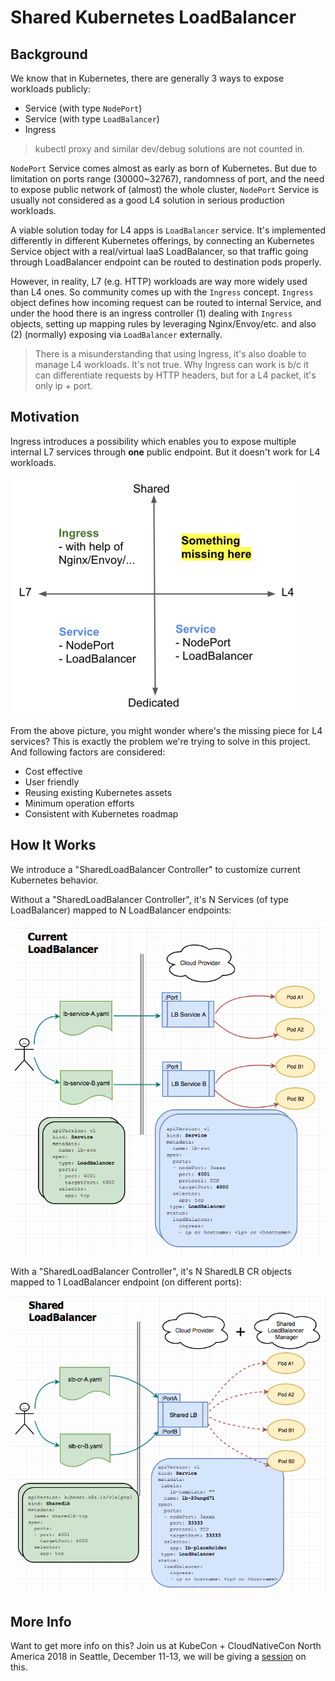 # Shared Kubernetes LoadBalancer

## Background

We know that in Kubernetes, there are generally 3 ways to expose workloads publicly:

- Service (with type `NodePort`)
- Service (with type `LoadBalancer`)
- Ingress

> kubectl proxy and similar dev/debug solutions are not counted in.

`NodePort` Service comes almost as early as born of Kubernetes. But due to limitation on ports range (30000~32767), randomness of port, and the need to expose public network of (almost) the whole cluster, `NodePort` Service is usually not considered as a good L4 solution in serious production workloads.

A viable solution today for L4 apps is `LoadBalancer` service. It's implemented differently in different Kubernetes offerings, by connecting an Kubernetes Service object with a real/virtual IaaS LoadBalancer, so that traffic going through LoadBalancer endpoint can be routed to destination pods properly.

However, in reality, L7 (e.g. HTTP) workloads are way more widely used than L4 ones. So community comes up with the `Ingress` concept. `Ingress` object defines how incoming request can be routed to internal Service, and under the hood there is an ingress controller (1) dealing with `Ingress` objects, setting up mapping rules by leveraging Nginx/Envoy/etc. and also (2) (normally) exposing via `LoadBalancer` externally.

> There is a misunderstanding that using Ingress, it's also doable to manage L4 workloads. It's not true. Why Ingress can work is b/c it can differentiate requests by HTTP headers, but for a L4 packet, it's only ip + port.

## Motivation

Ingress introduces a possibility which enables you to expose multiple internal L7 services through **one** public endpoint. But it doesn't work for L4 workloads.

![](docs/pics/4-dimensions.png)

From the above picture, you might wonder where's the missing piece for L4 services? This is exactly the problem we're trying to solve in this project. And following factors are considered:

- Cost effective
- User friendly
- Reusing existing Kubernetes assets
- Minimum operation efforts
- Consistent with Kubernetes roadmap

## How It Works

We introduce a "SharedLoadBalancer Controller" to customize current Kubernetes behavior.

Without a "SharedLoadBalancer Controller", it's N Services (of type LoadBalancer) mapped to N LoadBalancer endpoints:

![](docs/pics/current-lb.png)

With a "SharedLoadBalancer Controller", it's N SharedLB CR objects mapped to 1 LoadBalancer endpoint (on different ports):

![](docs/pics/shared-lb.png)

## More Info

Want to get more info on this? Join us at KubeCon + CloudNativeCon North America 2018 in Seattle, December 11-13, we will be giving a [session](https://sched.co/GrUd) on this.
